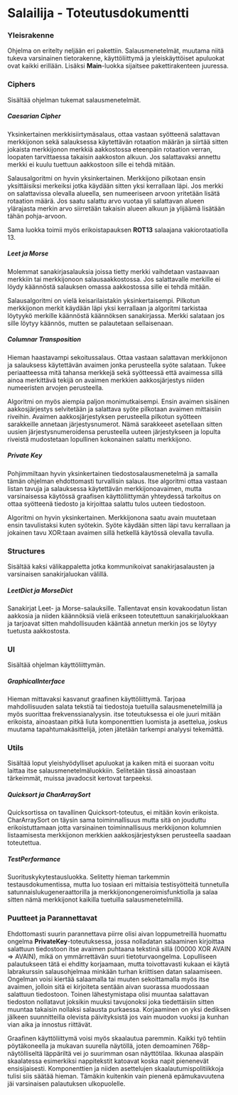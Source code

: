# Salailija - Toteutusdokumentti

### Yleisrakenne
Ohjelma on eritelty neljään eri pakettiin. Salausmenetelmät, muutama niitä tukeva varsinainen tietorakenne, käyttöliittymä ja yleiskäyttöiset apuluokat ovat kaikki erillään. Lisäksi **Main**-luokka sijaitsee pakettirakenteen juuressa.

### Ciphers
Sisältää ohjelman tukemat salausmenetelmät.

##### Caesarian Cipher
Yksinkertainen merkkisiirtymäsalaus, ottaa vastaan syötteenä salattavan merkkijonon sekä salauksessa käytettävän rotaation määrän ja siirtää sitten jokaista merkkijonon merkkiä aakkostossa eteenpäin rotaation verran, loopaten tarvittaessa takaisin aakkoston alkuun. Jos salattavaksi annettu merkki ei kuulu tuettuun aakkostoon sille ei tehdä mitään.

Salausalgoritmi on hyvin yksinkertainen. Merkkijono pilkotaan ensin yksittäisiksi merkeiksi jotka käydään sitten yksi kerrallaan läpi. Jos merkki on salattavissa olevalla alueella, sen numeeriseen arvoon yritetään lisätä rotaation määrä. Jos saatu salattu arvo vuotaa yli salattavan alueen ylärajasta merkin arvo siirretään takaisin alueen alkuun ja ylijäämä lisätään tähän pohja-arvoon.

Sama luokka toimii myös erikoistapauksen **ROT13** salaajana vakiorotaatiolla 13.

##### Leet ja Morse
Molemmat sanakirjasalauksia joissa tietty merkki vaihdetaan vastaavaan merkkiin tai merkkijonoon salausaakkostossa. Jos salattavalle merkille ei löydy käännöstä salauksen omassa aakkostossa sille ei tehdä mitään.

Salausalgoritmi on vielä keisarilaistakin yksinkertaisempi. Pilkotun merkkijonon merkit käydään läpi yksi kerrallaan ja algoritmi tarkistaa löytyykö merkille käännöstä käännöksen sanakirjassa. Merkki salataan jos sille löytyy käännös, mutten se palautetaan sellaisenaan.

##### Columnar Transposition
Hieman haastavampi sekoitussalaus. Ottaa vastaan salattavan merkkijonon ja salauksess käytettävän avaimen jonka perusteella syöte salataan. Tukee periaatteessa mitä tahansa merkkejä sekä syötteessä että avaimessa sillä ainoa merkittävä tekijä on avaimen merkkien aakkosjärjestys niiden numeeristen arvojen perusteella.

Algoritmi on myös aiempia paljon monimutkaisempi. Ensin avaimen sisäinen aakkosjärjestys selvitetään ja salattava syöte pilkotaan avaimen mittaisiin riveihin. Avaimen aakkosjärjestyksen perusteella pilkotun syötteen sarakkeille annetaan järjestysnumerot. Nämä sarakkeeet asetellaan sitten uusien järjestysnumeroidensa perusteella uuteen järjestykseen ja lopulta riveistä mudostetaan lopullinen kokonainen salattu merkkijono.

##### Private Key
Pohjimmiltaan hyvin yksinkertainen tiedostosalausmenetelmä ja samalla tämän ohjelman ehdottomasti turvallisin salaus. Itse algoritmi ottaa vastaan listan tavuja ja salauksessa käytettävän merkkijonoavaimen, mutta varsinaisessa käytössä graafisen käyttöliittymän yhteydessä tarkoitus on ottaa syötteenä tiedosto ja kirjoittaa salattu tulos uuteen tiedostoon.

Algoritmi on hyvin yksinkertainen. Merkkijonona saatu avain muutetaan ensin tavulistaksi kuten syötekin. Syöte käydään sitten läpi tavu kerrallaan ja jokainen tavu XOR:taan avaimen sillä hetkellä käytössä olevalla tavulla.

### Structures
Sisältää kaksi välikappaletta jotka kommunikoivat sanakirjasalausten ja varsinaisen sanakirjaluokan välillä.

##### LeetDict ja MorseDict
Sanakirjat Leet- ja Morse-salauksille. Tallentavat ensin kovakoodatun listan aakkosia ja niiden käännöksiä vielä erikseen toteutettuun sanakirjaluokkaan ja tarjoavat sitten mahdollisuuden kääntää annetun merkin jos se löytyy tuetusta aakkostosta.

### UI

Sisältää ohjelman käyttöliittymän.

##### GraphicalInterface
Hieman mittavaksi kasvanut graafinen käyttöliittymä. Tarjoaa mahdollisuuden salata tekstiä tai tiedostoja tuetuilla salausmenetelmillä ja myös suorittaa frekvenssianalyysin. itse toteutuksessa ei ole juuri mitään erikoista, ainoastaan pitkä liuta komponenttien luomista ja asettelua, joskus muutama tapahtumakäsittelijä, joten jätetään tarkempi analyysi tekemättä.

### Utils
Sisältää loput yleishyödylliset apuluokat ja kaiken mitä ei suoraan voitu laittaa itse salausmenetelmäluokkiin. Selitetään tässä ainoastaan tärkeimmät, muissa javadocsit kertovat tarpeeksi.

##### Quicksort ja CharArraySort
Quicksortissa on tavallinen Quicksort-toteutus, ei mitään kovin erikoista. CharArraySort on täysin sama toiminnallisuus mutta sitä on jouduttu erikoistuttamaan jotta varsinainen toiminnallisuus merkkijonon kolumnien listaamisesta merkkijonon merkkien aakkosjärjestyksen perusteella saadaan toteutettua.

##### TestPerformance
Suorituskykytestausluokka. Selitetty hieman tarkemmin testausdokumentissa, mutta luo tosiaan eri mittaisia testisyötteitä tunnetulla satunnaislukugeneraattorilla ja merkkijonongeneroimisfunktiolla ja salaa sitten nämä merkkijonot kaikilla tuetuilla salausmenetelmillä.

### Puutteet ja Parannettavat
Ehdottomasti suurin parannettava piirre olisi aivan loppumetreillä huomattu ongelma **PrivateKey**-toteutuksessa, jossa nolladatan salaaminen kirjoittaa salattuun tiedostoon itse avaimen puhtaana tekstinä sillä (00000 XOR AVAIN => AVAIN), mikä on ymmärrettävän suuri tietoturvaongelma. Lopulliseen palautukseen tätä ei ehditty korjaamaan, mutta toivottavasti kukaan ei käytä labrakurssin salausohjelmaa minkään turhan kriittisen datan salaamiseen. Ongelman voisi kiertää salaamalla tai muuten sekoittamalla myös itse avaimen, jolloin sitä ei kirjoiteta sentään aivan suorassa muodossaan salattuun tiedostoon. Toinen lähestymistapa olisi muuntaa salattavan tiedoston nollatavut joksikin muuksi tavujonoksi joka tiedettäisiin sitten muuntaa takaisin nollaksi salausta purkaessa. Korjaaminen on yksi dediksen jälkeen suunnitteilla olevista päivityksistä jos vain muodon vuoksi ja kunhan vian aika ja innostus riittävät.

Graafinen käyttöliittymä voisi myös skaalautua paremmin. Kaikki työ tehtiin pöytäkoneella ja mukavan suurella näytöllä, joten demoaminen 768p-näytölliseltä läppäriltä vei jo suurimman osan näyttötilaa. Ikkunaa alaspäin skaalatessa esimerkiksi nappitekstit katoavat koska napit pienenevät ensisijaisesti. Komponenttien ja niiden asettelujen skaalautumispolitiikkoja tulisi siis säätää hieman. Tämäkin kuitenkin vain pienenä epämukavuutena jäi varsinaisen palautuksen ulkopuolelle.